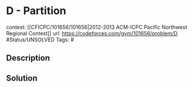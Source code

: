 # D - Partition

contest: [[CFICPC/101656/101656|2012-2013 ACM-ICPC Pacific Northwest Regional Contest]]
url: https://codeforces.com/gym/101656/problem/D
#Status/UNSOLVED
Tags: #

## Description

## Solution

